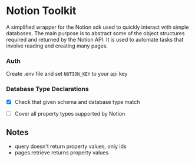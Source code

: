 # Notion Toolkit
A simplified wrapper for the Notion sdk used to quickly interact with simple databases.
The main purpose is to abstract some of the object structures required and returned by the Notion API.
It is used to automate tasks that involve reading and creating many pages.

### Auth
Create .env file and set `NOTION_KEY` to your api key

### Database Type Declarations
  - [X] Check that given schema and database type match
  - [ ] Cover all property types supported by Notion


## Notes
  * query doesn't return property values, only ids
  * pages.retrieve returns property values